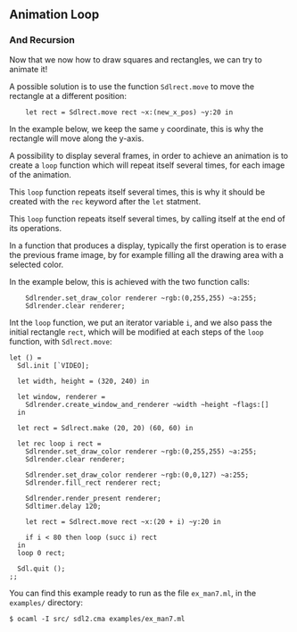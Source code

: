 ## Animation Loop

### And Recursion

Now that we now how to draw squares and rectangles, we can try
to animate it!

A possible solution is to use the function `Sdlrect.move` to
move the rectangle at a different position:

```
    let rect = Sdlrect.move rect ~x:(new_x_pos) ~y:20 in
```

In the example below, we keep the same `y` coordinate, this is
why the rectangle will move along the y-axis.

A possibility to display several frames, in order to achieve an
animation is to create a `loop` function which will repeat itself
several times, for each image of the animation.

This `loop` function repeats itself several times, this is why
it should be created with the `rec` keyword after the `let`
statment.

This `loop` function repeats itself several times, by calling
itself at the end of its operations.

In a function that produces a display, typically the first
operation is to erase the previous frame image, by for example
filling all the drawing area with a selected color.

In the example below, this is achieved with the two function
calls:

```
    Sdlrender.set_draw_color renderer ~rgb:(0,255,255) ~a:255;
    Sdlrender.clear renderer;
```

Int the `loop` function, we put an iterator variable `i`, and
we also pass the initial rectangle `rect`, which will be modified
at each steps of the `loop` function, with `Sdlrect.move`:

```
let () =
  Sdl.init [`VIDEO];

  let width, height = (320, 240) in

  let window, renderer =
    Sdlrender.create_window_and_renderer ~width ~height ~flags:[]
  in

  let rect = Sdlrect.make (20, 20) (60, 60) in
 
  let rec loop i rect =
    Sdlrender.set_draw_color renderer ~rgb:(0,255,255) ~a:255;
    Sdlrender.clear renderer;
 
    Sdlrender.set_draw_color renderer ~rgb:(0,0,127) ~a:255;
    Sdlrender.fill_rect renderer rect;
 
    Sdlrender.render_present renderer;
    Sdltimer.delay 120;

    let rect = Sdlrect.move rect ~x:(20 + i) ~y:20 in

    if i < 80 then loop (succ i) rect
  in
  loop 0 rect;

  Sdl.quit ();
;;
```

You can find this example ready to run as the file `ex_man7.ml`,
in the `examples/` directory:

```
$ ocaml -I src/ sdl2.cma examples/ex_man7.ml 
```

